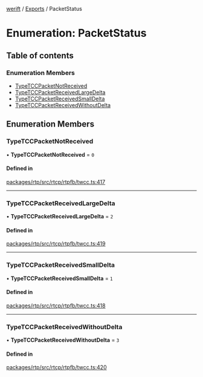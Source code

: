 [werift](../README.md) / [Exports](../modules.md) / PacketStatus

# Enumeration: PacketStatus

## Table of contents

### Enumeration Members

- [TypeTCCPacketNotReceived](PacketStatus.md#typetccpacketnotreceived)
- [TypeTCCPacketReceivedLargeDelta](PacketStatus.md#typetccpacketreceivedlargedelta)
- [TypeTCCPacketReceivedSmallDelta](PacketStatus.md#typetccpacketreceivedsmalldelta)
- [TypeTCCPacketReceivedWithoutDelta](PacketStatus.md#typetccpacketreceivedwithoutdelta)

## Enumeration Members

### TypeTCCPacketNotReceived

• **TypeTCCPacketNotReceived** = ``0``

#### Defined in

[packages/rtp/src/rtcp/rtpfb/twcc.ts:417](https://github.com/shinyoshiaki/werift-webrtc/blob/f609bd5a/packages/rtp/src/rtcp/rtpfb/twcc.ts#L417)

___

### TypeTCCPacketReceivedLargeDelta

• **TypeTCCPacketReceivedLargeDelta** = ``2``

#### Defined in

[packages/rtp/src/rtcp/rtpfb/twcc.ts:419](https://github.com/shinyoshiaki/werift-webrtc/blob/f609bd5a/packages/rtp/src/rtcp/rtpfb/twcc.ts#L419)

___

### TypeTCCPacketReceivedSmallDelta

• **TypeTCCPacketReceivedSmallDelta** = ``1``

#### Defined in

[packages/rtp/src/rtcp/rtpfb/twcc.ts:418](https://github.com/shinyoshiaki/werift-webrtc/blob/f609bd5a/packages/rtp/src/rtcp/rtpfb/twcc.ts#L418)

___

### TypeTCCPacketReceivedWithoutDelta

• **TypeTCCPacketReceivedWithoutDelta** = ``3``

#### Defined in

[packages/rtp/src/rtcp/rtpfb/twcc.ts:420](https://github.com/shinyoshiaki/werift-webrtc/blob/f609bd5a/packages/rtp/src/rtcp/rtpfb/twcc.ts#L420)
